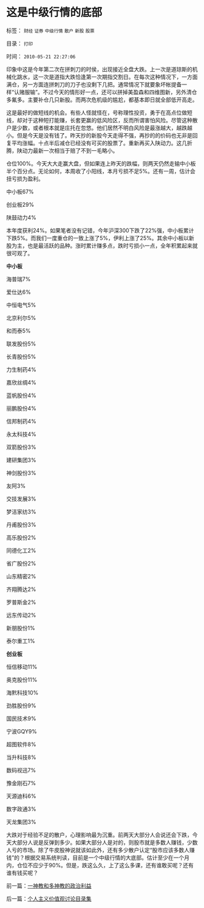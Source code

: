 # 这是中级行情的底部

标签： `财经` `证券` `中级行情` `散户` `新股` `股票` 

目录： `打印`

时间： `2010-05-21 22:27:06`

印象中这是今年第二次在拼刺刀的时侯，出现接近全盘大跌。上一次是道琼斯的机械化跳水，这一次是道指大跌恰逢第一次期指交割日。在每次这种情况下，一方面满仓，另一方面连拼刺刀的刀子也没剩下几把。通常情况下就要象坏帐提备一样“认赌服输”。不过今天的情形好一点，还可以拼掉美盈森和四维图新，另外清仓多氟多。主要补仓几只新股。而两次危机级的尴尬，都基本即日就全部低开高走。

这是最好的做短线的机会。有些人怪就怪在，号称理性投资，勇于在高点位做短线，却对于这种短打能赚，长套更赢的低风险区，反而所谓害怕风险。尽管这种散户是少数，或者根本就是庄托在忽悠。他们居然不明白风险是最涨越大，越跌越小。但是今天是没有钱了。昨天抄的新股今天走得不强，再抄的的价码也无非是回复平均涨幅。十点半后减仓已经没有可买的股票了。重新再买入陕动力。这几折腾，陕动力最新一次相当于赔了不到一毛略小。

仓位100%。今天大大走赢大盘，但如果连上昨天的跌幅，则两天仍然走输中小板半个百分点。无论如何，本周收了小阳线，本月亏损不足5%。还有一周，估计会扭亏损为盈利。

中小板67%

创业板29%

陕鼓动力4%

本年度获利24%。如果笔者没有记错，今年沪深300下跌了22%强，中小板累计下跌5%。而我们一度重仓的一致上涨了5%，伊利上涨了25%。其余中小板以新股为主，也是最活跃的品种。涨时累计赚多点，跌时亏损小一点，全年积累起来就很可观了。

**中小板**

海普瑞7%

爱仕达6%

中恒电气5%

北京利尔5%

和而泰5%

联发股份5%

长青股份5%

力生制药4%

嘉欣丝绸4%

蓝帆股份4%

丽鹏股份4%

信邦制药4%

永太科技4%

双箭股份3%

建研集团3%

神剑股份3%

友阿3%

交技发展3%

梦洁家纺3%

丹甫股份3%

高乐股份2%

同德化工2%

省广股份2%

山东精密2%

齐翔腾达2%

罗普斯金2%

远东传动2%

新朋股份1%

泰尔重工1%

**创业板**

恒信移动11%

奥克股份11%

海黓科技10%

劲胜股份9%

国民技术9%

宁波GQY9%

超图软件8%

当升科技8%

数码视迅7%

豫金刚石7%

天源迪科6%

数字政通3%

天龙集团3%

大跌对于经验不足的散户，心理影响最为沉重。前两天大部分人会说还会下跌，今天大部分人说是反弹到多少。如果大部分人是对的，则股市就是多数人赚钱，少数人亏的市场。除了牛皮股神说就该如此外，还有多少散户认定“股市应该多数人赚钱”的？根据交易系统判读，目前是一个中级行情的大底部。估计至少在一个月内，仓位不应少于90%。但是，跌这么久，上了这么多课，还有谁敢买呢？还有谁有钱买呢？



前一篇：[一神教和多神教的政治利益](../../../2010/5/21/一神教和多神教的政治利益.md)

后一篇：[个人主义价值观讨论目录集](../../../2010/5/21/个人主义价值观讨论目录集.md)